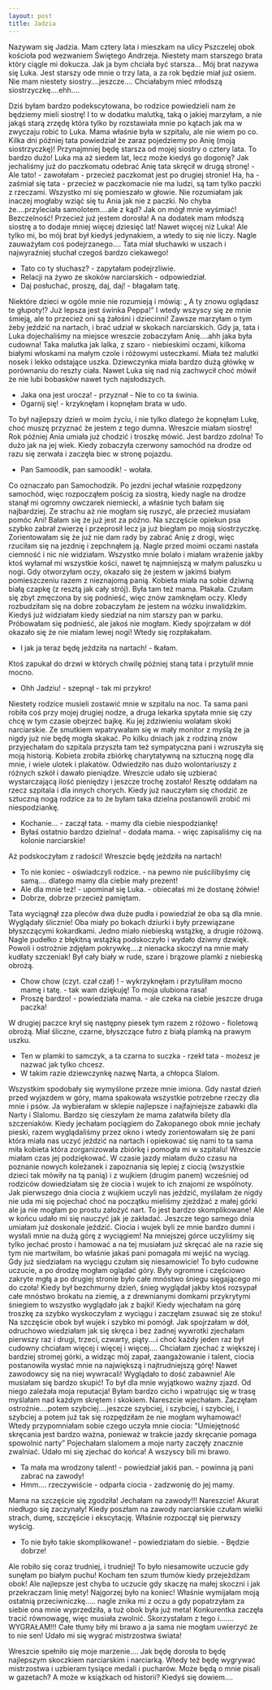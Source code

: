 ```yaml
---
layout: post
title: Jadzia
---
```


Nazywam się Jadzia. Mam cztery lata i mieszkam na ulicy Pszczelej obok kościoła pod wezwaniem Świętego Andrzeja. Niestety mam starszego brata który ciągle mi dokucza. Jak ja bym chciała być starsza… Mój brat nazywa się Luka. Jest starszy ode mnie o trzy lata, a za rok będzie miał już osiem. Nie mam niestety siostry….jeszcze….
Chciałabym mieć młodszą siostrzyczkę….ehh….

Dziś byłam bardzo podekscytowana, bo rodzice powiedzieli nam że będziemy mieli siostrę! I to w dodatku malutką, taką o jakiej marzyłam, a nie jakąś starą zrzędę która tylko by rozstawiała mnie po kątach jak ma w zwyczaju robić to Luka.
Mama właśnie była w szpitalu, ale nie wiem po co.
Kilka dni później tata powiedział że zaraz pojedziemy po Anię (moją siostrzyczkę)!
Przynajmniej będę starsza od mojej siostry o cztery lata. To bardzo dużo! Luka ma aż siedem lat, lecz może kiedyś go dogonię?
Jak jechaliśmy już do paczkomatu odebrać Anię tata skręcił w drugą stronę!
-Ale tato! - zawołałam - przecież paczkomat jest po drugiej stronie!
Ha, ha - zaśmiał się tata - przecież w paczkomacie nie ma ludzi, są tam tylko paczki z rzeczami.
Wszystko mi się pomieszało w głowie. Nie rozumiałam jak inaczej mogłaby wziąć się tu Ania jak nie z paczki. No chyba że….przyleciała samolotem….ale z kąd?
Jak on mógł mnie wyśmiać! Bezczelność! Przecież już jestem dorosła! A na dodatek mam młodszą siostrę a to dodaje mniej więcej dziesięć lat! Nawet więcej niż Luka! Ale tylko mi, bo mój brat był kiedyś jedynakiem, a wtedy to się nie liczy. Nagle zauważyłam coś podejrzanego…. Tata miał słuchawki w uszach i najwyraźniej słuchał czegoś bardzo ciekawego!

- Tato co ty słuchasz? - zapytałam podejrzliwie.
- Relacji na żywo ze skoków narciarskich - odpowiedział.
- Daj posłuchać, proszę, daj, daj! - błagałam tatę.

Niektóre dzieci w ogóle mnie nie rozumieją i mówią:
„ A ty znowu oglądasz te głupoty!? Już lepsza jest świnka Peppa!” I wtedy wszyscy się ze mnie śmieją, ale to przecież oni są żałośni i dziecinni!
Zawsze marzyłam o tym żeby jeździć na nartach, i brać udział w skokach narciarskich.
Gdy ja, tata i Luka dojechaliśmy na miejsce wreszcie zobaczyłam Anię….ahh jaka była cudowna! Taka malutka jak lalka, z szaro - niebieskimi oczami, kilkoma białymi włoskami na małym czole i różowymi usteczkami. Miała też malutki nosek i lekko odstające uszka. Dziewczynka miała bardzo dużą główkę w porównaniu do reszty ciała. Nawet Luka się nad nią zachwycił choć mówił że nie lubi bobasków nawet tych najsłodszych.

- Jaka ona jest urocza! - przyznał - Nie to co ta świnia.
- Ogarnij się! - krzyknęłam i kopnęłam brata w udo.

To był najlepszy dzień w moim życiu, i nie tylko dlatego że kopnęłam Lukę, choć muszę przyznać że jestem z tego dumna. Wreszcie miałam siostrę!
Rok później Ania umiała już chodzić i troszkę mówić. Jest bardzo zdolna! To dużo jak na jej wiek. Kiedy zobaczyła czerwony samochód na drodze od razu się zerwała i zaczęła biec w stronę pojazdu.

- Pan Samoodik, pan samoodik! - wołała.

Co oznaczało pan Samochodzik.
Po jezdni jechał właśnie rozpędzony samochód, więc rozpocząłem pościg za siostrą, kiedy nagle na drodze stanął mi ogromny owczarek niemiecki, a właśnie tych bałam się najbardziej. Ze strachu aż nie mogłam się ruszyć, ale przecież musiałam pomóc Ani! Bałam się że już jest za późno. Na szczęście opiekun psa szybko zabrał zwierzę i przeprosił lecz ja już biegłam po moją siostrzyczkę. Zorientowałam się że już nie dam rady by zabrać Anię z drogi, więc rzuciłam się na jezdnię i zepchnąłem  ją. Nagle przed moimi oczami nastała ciemność i nic nie widziałam. Wszystko mnie bolało i miałam wrażenie jakby ktoś wyłamał mi wszystkie kości, nawet tę najmniejszą w małym paluszku u nogi.
Gdy otworzyłam oczy, okazało się że jestem w jakimś białym pomieszczeniu razem z nieznajomą panią. Kobieta miała na sobie dziwną białą czapkę (z resztą jak cały strój). Była tam też mama. Płakała. Czułam się zbyt zmęczona by się podnieść, więc znów zamknęłam oczy. KIedy rozbudziłam się na dobre zobaczyłam że jestem na wózku inwalidzkim. Kiedyś już widziałam kiedy siedział na nim starszy pan w parku.
Próbowałam się podnieść, ale jakoś nie mogłam. Kiedy spojrzałam w dół okazało się że nie miałam lewej nogi! Wtedy się rozpłakałam.

- I jak ja teraz będę jeździła na nartach! - łkałam.

Ktoś zapukał do drzwi w których chwilę później staną tata i przytulił mnie mocno.

- Ohh Jadziu! - szepnął - tak mi przykro!

Niestety rodzice musieli zostawić mnie w szpitalu na noc. Ta sama pani robiła coś przy mojej drugiej nodze, a druga lekarka spytała mnie się czy chcę w tym czasie obejrzeć bajkę. Ku jej zdziwieniu wolałam skoki narciarskie. Ze smutkiem wpatrywałam się w mały monitor z myślą że ja nigdy już nie będę mogła skakać.
Po kilku dniach jak z rodziną znów przyjechałam do szpitala przyszła tam też sympatyczna pani i wzruszyła się moją historią. 
Kobieta zrobiła zbiórkę charytatywną na sztuczną nogę dla mnie, i wiele ulotek i plakatów. Odwiedziło nas dużo wolontariuszy z różnych szkół i dawało pieniądze. Wreszcie udało się uzbierać wystarczającą ilość pieniędzy i jeszcze trochę zostało! Resztę oddałam na rzecz szpitala i dla innych chorych. Kiedy już nauczyłam się chodzić ze sztuczną nogą rodzice za to że byłam taka dzielna postanowili zrobić mi niespodziankę.

- Kochanie… - zaczął tata. - mamy dla ciebie niespodziankę!
- Byłaś ostatnio bardzo dzielna! - dodała mama. - więc zapisaliśmy cię na kolonie narciarskie!

Aż podskoczyłam z radości! Wreszcie będę jeździła na nartach!

- To nie koniec - oświadczyli rodzice. - na pewno nie puścilibyśmy cię samą…. dlatego mamy dla ciebie mały prezent!
- Ale dla mnie też! - upominał się Luka. - obiecałaś mi że dostanę żółwie!
- Dobrze, dobrze przecież pamiętam. 

Tata wyciągnął zza pleców dwa duże pudła i powiedział że oba są dla mnie.
Wyglądały ślicznie! Oba miały po bokach dziurki i były przewiązane błyszczącymi kokardkami. Jedno miało niebieską wstążkę, a drugie różową.
Nagle pudełko z błękitną wstążką podskoczyło i wydało dziwny dzwięk. Powoli i ostrożnie zdjęłam pokrywkę….z nienacka skoczył na mnie mały kudłaty szczeniak!
Był cały biały w rude, szare i brązowe plamki z niebieską obrożą.

- Chow chow (czyt. czał czał) ! - wykrzyknęłam i przytuliłam mocno mamę i tatę. - tak wam dziękuję! To moja ulubiona rasa!
- Proszę bardzo! - powiedziała mama. - ale czeka na ciebie jeszcze druga paczka!

W drugiej paczce krył się następny piesek tym razem z różowo - fioletową obrożą. Miał śliczne, czarne, błyszczące futro z białą plamką na prawym uszku.

- Ten w plamki to samczyk, a ta czarna to suczka - rzekł tata - możesz je nazwać jak tylko chcesz.
- W takim razie dziewczynkę nazwę Narta, a chłopca Slalom.

Wszystkim spodobały się wymyślone przeze mnie imiona.
Gdy nastał dzień przed wyjazdem w góry, mama spakowała wszystkie potrzebne rzeczy dla mnie i psów. Ja wybierałam w sklepie najlepsze i najfajniejsze zabawki dla Narty i Slalomu. Bardzo się cieszyłam że mama załatwiła bilety dla szczeniaków.
Kiedy jechałam pociągiem do Zakopanego obok mnie jechały pieski, razem wyglądaliśmy przez okno i wtedy zorientowałam się że pani która miała nas uczyć jeździć na nartach i opiekować się nami to ta sama miła kobieta która zorganizowała zbiórkę i pomogła mi w szpitalu! Wreszcie miałam czas jej podziękować. W czasie jazdy miałam dużo czasu na poznanie nowych koleżanek i zapoznania się lepiej z ciocią (wszystkie dzieci tak mówiły na tą panią) i z wujkiem (drugim panem) wcześniej od rodziców dowiedziałam się że ciocia i wujek to ich znajomi ze wspólnoty.
Jak pierwszego dnia ciocia z wujkiem uczyli nas jeździć, myślałam że nigdy nie uda mi się pojechać choć na początku mieliśmy zjeżdżać z małej górki ale ja nie mogłam po prostu założyć nart. To jest bardzo skomplikowane! Ale w końcu udało mi się nauczyć jak je zakładać. Jeszcze tego samego dnia umiałam już doskonale jeździć. Ciocia i wujek byli ze mnie bardzo dumni i wysłali mnie na dużą górę z wyciągiem! Na mniejszej górce uczyliśmy się tylko jechać prosto i hamować a na tej musiałam już skręcać ale na razie się tym nie martwiłam, bo właśnie jakaś pani pomagała mi wejść na wyciąg. Gdy już siedziałam na wyciągu czułam się niesamowicie! To było cudowne uczucie, a po drodzę mogłam oglądać góry. Były ogromne i częściowo zakryte mgłą a po drugiej stronie było całe mnóstwo śniegu sięgającego mi do czoła! Kiedy był bezchmurny dzień, śnieg wyglądał jakby ktoś rozsypał całe mnóstwo brokatu na ziemię, a z drewnianymi domkami przykrytymi śniegiem to wszystko wyglądało jak z bajki!
Kiedy wjechałam na górę troszkę za szybko wyskoczyłam z wyciągu i zaczęłam zsuwać się ze stoku! Na szczęście obok był wujek i szybko mi pomógł. Jak spojrzałam w dół, odruchowo wiedziałam jak się skręca i bez żadnej wywrotki zjechałam pierwszy raz i drugi, trzeci, czwarty, piąty….i choć każdy jeden raz był cudowny chciałam więcej i więcej i więcej….
Chciałam zjechać z większej i bardziej stromej górki, a widząc mój zapał, zaangażowanie i talent, ciocia postanowiła wysłać mnie na największą i najtrudniejszą górę! Nawet zawodowcy się na niej wywracali! Wyglądało to dość zabawnie! Ale musiałam się bardzo skupić! To był dla mnie wyjątkowo ważny zjazd. Od niego zależała moja reputacja! Byłam bardzo cicho i wpatrując się w trasę myślałam nad każdym skrętem i skokiem. Nareszcie wjechałam. Zaczęłam ostrożnie….potem szybciej….jeszcze szybciej, i szybciej, i szybciej, i szybciej a potem już tak się rozpędziłam że nie mogłam wyhamować!
Wtedy przypomniałam sobie czego uczyła mnie ciocia:
"Umiejętność skręcania jest bardzo ważna, ponieważ w trakcie jazdy skręcanie pomaga spowolnić narty”
Pojechałam slalomem a moje narty zaczęły znacznie zwalniać.
Udało mi się zjechać do końca! A wszyscy bili mi brawo.

- Ta mała ma wrodzony talent! - powiedział jakiś pan. - powinna ją pani zabrać na zawody!
- Hmm…. rzeczywiście - odparła ciocia - zadzwonię do jej mamy.

Mama na szczęście się zgodziła! Jechałam na zawody!!! Nareszcie!
Akurat niedługo się zaczynały! 
Kiedy poszłam na zawody narciarskie czułam wielki strach, dumę, szczęście i ekscytację. Właśnie rozpoczął się pierwszy wyścig. 

- To nie było takie skomplikowane! - powiedziałam do siebie. - Będzie dobrze!

Ale robiło się coraz trudniej, i trudniej! To było niesamowite uczucie gdy sunęłam po białym puchu! Kocham ten szum tłumów kiedy przejeżdżam obok! Ale najlepsze jest chyba to uczucie gdy skaczę na małej skoczni i jak przekraczam linię mety!
Najgorzej było na koniec! Właśnie wymijałam moją ostatnią przeciwniczkę….. nagle znika mi z oczu a gdy popatrzyłam za siebie ona mnie wyprzedziła, a tuż obok była już meta! Konkurentka zaczęła tracić równowagę, więc musiała zwolnić. Skorzystałam z tego i……. WYGRAŁAM!!! Całe tłumy biły mi brawo a ja sama nie mogłam uwierzyć że to nie sen! Udało mi się wygrać mistrzostwa świata!

Wreszcie spełniło się moje marzenie…. 
Jak będę dorosła to będę najlepszym skoczkiem narciarskim i narciarką. Wtedy też będę wygrywać mistrzostwa i uzbieram tysiące medali i pucharów. Może będą o mnie pisali w gazetach? A może w książkach od historii?
Kiedyś się dowiem….

